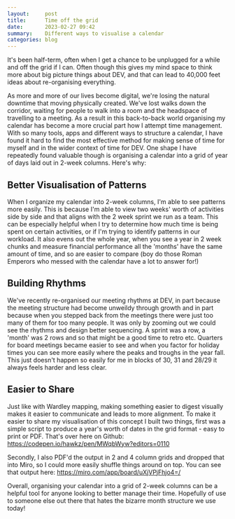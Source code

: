 ```yaml
---
layout:     post
title:      Time off the grid
date:       2023-02-27 09:42
summary:    Different ways to visualise a calendar
categories: blog
---
```


It's been half-term, often when I get a chance to be unplugged for a while and off the grid if I can. Often though this gives my mind space to think more about big picture things about DEV, and that can lead to 40,000 feet ideas about re-organising everything.

As more and more of our lives become digital, we're losing the natural downtime that moving physically created. We've lost walks down the corridor, waiting for people to walk into a room and the headspace of travelling to a meeting. As a result in this back-to-back world organising my calendar has become a more crucial part how I attempt time management. With so many tools, apps and different ways to structure a calendar, I have found it hard to find the most effective method for making sense of time for myself and in the wider context of time for DEV. One shape I have repeatedly found valuable though is organising a calendar into a grid of year of days laid out in 2-week columns. Here's why:

## Better Visualisation of Patterns
When I organize my calendar into 2-week columns, I'm able to see patterns more easily. This is because I'm able to view two weeks' worth of activities side by side and that aligns with the 2 week sprint we run as a team. This can be especially helpful when I try to determine how much time is being spent on certain activities, or if I'm trying to identify patterns in our workload. It also evens out the whole year, when you see a year in 2 week chunks and measure financial performance all the 'months' have the same amount of time, and so are easier to compare (boy do those Roman Emperors who messed with the calendar have a lot to answer for!)

## Building Rhythms
We've recently re-organised our meeting rhythms at DEV, in part because the meeting structure had become unweildy through growth and in part because when you stepped back from the meetings there were just too many of them for too many people. It was only by zooming out we could see the rhythms and design better sequencing. A sprint was a row, a 'month' was 2 rows and so that might be a good time to retro etc. Quarters for board meetings became easier to see and when you factor for holiday times you can see more easily where the peaks and troughs in the year fall. This just doesn't happen so easily for me in blocks of 30, 31 and 28/29 it always feels harder and less clear.

## Easier to Share
Just like with Wardley mapping, making something easier to digest visually makes it easier to communicate and leads to more alignment. To make it easier to share my visualisation of this concept I built two things, first was a simple script to produce a year's worth of dates in the grid format - easy to print or PDF. That's over here on Github: https://codepen.io/hawkz/pen/MWqbWyw?editors=0110

Secondly, I also PDF'd the output in 2 and 4 column grids and dropped that into Miro, so I could more easily shuffle things around on top. You can see that output here: https://miro.com/app/board/uXjVPjFhjo4=/

Overall, organising your calendar into a grid of 2-week columns can be a helpful tool for anyone looking to better manage their time. Hopefully of use to someone else out there that hates the bizarre month structure we use today!